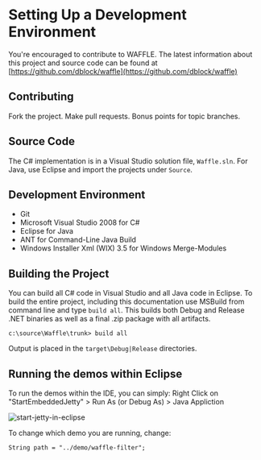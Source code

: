 Setting Up a Development Environment
====================================

You're encouraged to contribute to WAFFLE. The latest information about this project and source code can be found at [https://github.com/dblock/waffle](https://github.com/dblock/waffle)

Contributing
------------

Fork the project. Make pull requests. Bonus points for topic branches.

Source Code
-----------

The C# implementation is in a Visual Studio solution file, `Waffle.sln`. For Java, use Eclipse and import the projects under `Source`. 

Development Environment
-----------------------

* Git
* Microsoft Visual Studio 2008 for C#
* Eclipse for Java
* ANT for Command-Line Java Build
* Windows Installer Xml (WIX) 3.5 for Windows Merge-Modules

Building the Project
--------------------

You can build all C# code in Visual Studio and all Java code in Eclipse. To build the entire project, including this documentation use MSBuild from command line and type `build all`. This builds both Debug and Release .NET binaries as well as a final .zip package with all artifacts. 

```
c:\source\Waffle\trunk> build all
```

Output is placed in the `target\Debug|Release` directories. 


Running the demos within Eclipse
--------------------------------

To run the demos within the IDE, you can simply: Right Click on "StartEmbeddedJetty" > Run As (or Debug As) > Java Appliction

![start-jetty-in-eclipse](https://raw.github.com/ryantxu/waffle/8643a0de5b5ef4bf5de645a866bb1ae3c8b833f8/Docs/imgs/eclipse-start-jetty.png)

To change which demo you are running, change:
```
String path = "../demo/waffle-filter";
```

